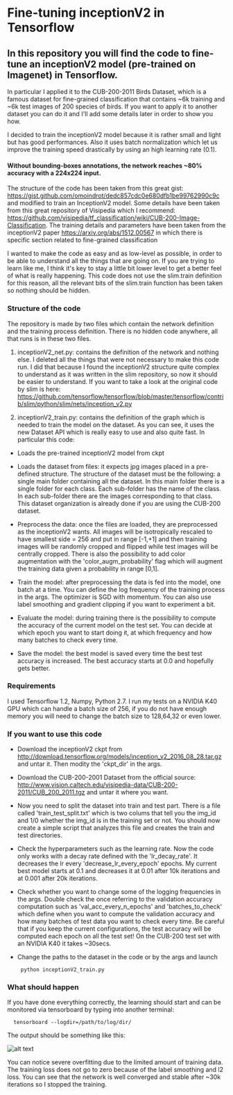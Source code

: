 # Fine-tuning inceptionV2 in Tensorflow

## In this repository you will find the code to fine-tune an inceptionV2 model (pre-trained on Imagenet) in Tensorflow.

In particular I applied it to the CUB-200-2011 Birds Dataset, which is a famous dataset for fine-grained classification that contains ~6k training and ~6k test images of 200 species of birds. If you want to apply it to another dataset you can do it and I'll add some details later in order to show you how. 

I decided to train the inceptionV2 model because it is rather small and light but has good performances. Also it uses batch normalization which let us improve the training speed drastically by using an high learning rate (0.1). 

#### Without bounding-boxes annotations, the network reaches ~80% accuracy with a 224x224 input. 

The structure of the code has been taken from this great gist: https://gist.github.com/omoindrot/dedc857cdc0e680dfb1be99762990c9c and modified to train an InceptionV2 model. Some details have been taken from this great repository of Visipedia which I recommend: https://github.com/visipedia/tf_classification/wiki/CUB-200-Image-Classification. The training details and parameters have been taken from the inceptionV2 paper https://arxiv.org/abs/1512.00567 in which there is specific section related to fine-grained classification

I wanted to make the code as easy and as low-level as possible, in order to be able to understand all the things that are going on. If you are trying to learn like me, I think it's key to stay a little bit lower level to get a better feel of what is really happening. This code does not use the slim.train definition for this reason, all the relevant bits of the slim.train function has been taken so nothing should be hidden. 

### Structure of the code

The repository is made by two files which contain the network definition and the training process definition. There is no hidden code anywhere, all that runs is in these two files. 

1. inceptionV2_net.py: contains the definition of the network and nothing else. I deleted all the things that were not necessary to make this code run. I did that because I found the inceptionV2 structure quite complex to understand as it was written in the slim repository, so now it should be easier to understand. If you want to take a look at the original code by slim is here: https://github.com/tensorflow/tensorflow/blob/master/tensorflow/contrib/slim/python/slim/nets/inception_v2.py 

2. inceptionV2_train.py: contains the definition of the graph which is needed to train the model on the dataset. As you can see, it uses the new Dataset API which is really easy to use and also quite fast. In particular this code:

- Loads the pre-trained inceptionV2 model from ckpt

- Loads the dataset from files: it expects jpg images placed in a pre-defined structure. The structure of the dataset must be the following: a single main folder containing all the dataset. In this main folder there is a single folder for each class. Each sub-folder has the name of the class. In each sub-folder there are the images corresponding to that class. This dataset organization is already done if you are using the CUB-200 dataset. 

- Preprocess the data: once the files are loaded, they are preprocessed as the inceptionV2 wants. All images will be isotropically rescaled to have smallest side = 256 and put in range [-1,+1] and then training images will be randomly cropped and flipped while test images will be centrally cropped. There is also the possibility to add color augmentation with the 'color_augm_probability' flag which will augment the training data given a probability in range [0,1].

- Train the model: after preprocessing the data is fed into the model, one batch at a time. You can define the log frequency of the training process in the args. The optimizer is SGD with momentum. You can also use label smoothing and gradient clipping if you want to experiment a bit. 

- Evaluate the model: during training there is the possibility to compute the accuracy of the current model on the test set. You can decide at which epoch you want to start doing it, at which frequency and how many batches to check every time. 

- Save the model: the best model is saved every time the best test accuracy is increased. The best accuracy starts at 0.0 and hopefully gets better. 

### Requirements

I used Tensorflow 1.2, Numpy, Python 2.7. I run my tests on a NVIDIA K40 GPU which can handle a batch size of 256, if you do not have enough memory you will need to change the batch size to 128,64,32 or even lower. 

### If you want to use this code

- Download the inceptionV2 ckpt from http://download.tensorflow.org/models/inception_v2_2016_08_28.tar.gz and untar it. Then modity the 'ckpt_dir' in the args.
- Download the CUB-200-2001 Dataset from the official source: http://www.vision.caltech.edu/visipedia-data/CUB-200-2011/CUB_200_2011.tgz and untar it where you want. 
- Now you need to split the dataset into train and test part. There is a file called 'train_test_split.txt' which is two colums that tell you the img_id and 1/0 whether the img_id is in the training set or not. You should now create a simple script that analyzes this file and creates the train and test directories.  
- Check the hyperparameters such as the learning rate. Now the code only works with a decay rate defined with the 'lr_decay_rate'. It decreases the lr every 'decrease_lr_every_epoch' epochs. My current best model starts at 0.1 and decreases it at 0.01 after 10k iterations and at 0.001 after 20k iterations. 
- Check whether you want to change some of the logging frequencies in the args. Double check the once referring to the validation accuracy computation such as 'val_acc_every_n_epochs' and 'batches_to_check' which define when you want to compute the validation accuracy and how many batches of test data you want to check every time. Be careful that if you keep the current configurations, the test accuracy will be computed each epoch on all the test set! On the CUB-200 test set with an NVIDIA K40 it takes ~30secs.
- Change the paths to the dataset in the code or by the args and launch

       python inceptionV2_train.py

### What should happen

If you have done everything correctly, the learning should start and can be monitored via tensorboard by typing into another terminal:

      tensorboard --logdir=/path/to/log/dir/ 
      
The output should be something like this:

![alt text](https://github.com/simo23/inceptionV2_finetune/blob/master/training_tensorboard.png "tensorboard")

You can notice severe overfitting due to the limited amount of training data. The training loss does not go to zero because of the label smoothing and l2 loss. You can see that the network is well converged and stable after ~30k iterations so I stopped the training. 

       
       


